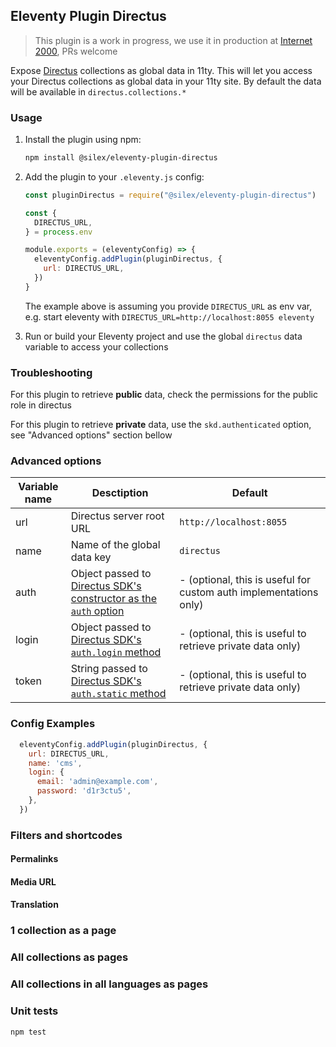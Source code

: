 ## Eleventy Plugin Directus

> This plugin is a work in progress, we use it in production at [Internet 2000](https://internet2000.net), PRs welcome

Expose [Directus](https://directus.io) collections as global data in 11ty. This will let you access your Directus collections as global data in your 11ty site. By default the data will be available in `directus.collections.*`

### Usage

1. Install the plugin using npm:

   ```sh
   npm install @silex/eleventy-plugin-directus
   ```

2. Add the plugin to your `.eleventy.js` config:

   ```js
   const pluginDirectus = require("@silex/eleventy-plugin-directus")

   const {
     DIRECTUS_URL,
   } = process.env

   module.exports = (eleventyConfig) => {
     eleventyConfig.addPlugin(pluginDirectus, {
       url: DIRECTUS_URL,
     })
   }
   ```

   The example above is assuming you provide `DIRECTUS_URL` as env var, e.g. start eleventy with `DIRECTUS_URL=http://localhost:8055 eleventy`

3. Run or build your Eleventy project and use the global `directus` data variable to access your collections

### Troubleshooting

For this plugin to retrieve **public** data, check the permissions for the public role in directus

For this plugin to retrieve **private** data, use the `skd.authenticated` option, see "Advanced options" section bellow

### Advanced options

| Variable name | Desctiption | Default |
| -- | -- | -- |
| url | Directus server root URL | `http://localhost:8055` |
| name | Name of the global data key | `directus` |
| auth | Object passed to [Directus SDK's constructor as the `auth` option](https://docs.directus.io/reference/sdk.html#auth) | - (optional, this is useful for custom auth implementations only) |
| login | Object passed to [Directus SDK's `auth.login` method](https://docs.directus.io/reference/sdk.html#login) | - (optional, this is useful to retrieve private data only) |
| token | String passed to [Directus SDK's `auth.static` method](https://docs.directus.io/reference/sdk.html#login) | - (optional, this is useful to retrieve private data only) |

### Config Examples

```js
  eleventyConfig.addPlugin(pluginDirectus, {
    url: DIRECTUS_URL,
    name: 'cms',
    login: {
      email: 'admin@example.com',
      password: 'd1r3ctu5',
    },
  })
```

### Filters and shortcodes

#### Permalinks

#### Media URL

#### Translation

### 1 collection as a page

### All collections as pages

### All collections in all languages as pages

### Unit tests

`npm test`

